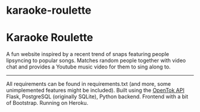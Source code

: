 # karaoke-roulette

Karaoke Roulette
=============
A fun website inspired by a recent trend of snaps featuring people lipsyncing to popular songs. Matches random people together with video chat and provides a Youtube music video for them to sing along to.

-------------
All requirements can be found in requirements.txt (and more, some unimplemented features might be included).
Built using the [OpenTok API](https://tokbox.com)
Flask, PostgreSQL (originally SQLite), Python backend.
Frontend with a bit of Bootstrap. Running on Heroku.

